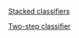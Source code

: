 [Stacked classifiers](https://github.com/markreinke/cs181-practicals/blob/master/practical2/Stacked_Classifiers_Mark.ipynb)

[Two-step classifier](https://github.com/markreinke/cs181-practicals/blob/master/practical2/2Step_Classifier_Mark.ipynb)
